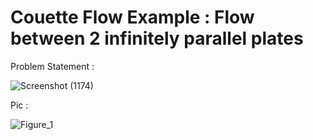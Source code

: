 # Couette Flow Example : Flow between 2 infinitely parallel plates

Problem Statement :

![Screenshot (1174)](https://user-images.githubusercontent.com/68963724/120067533-d15d1600-c099-11eb-9e39-b2d22630c47f.png)


Pic :

![Figure_1](https://user-images.githubusercontent.com/68963724/120067201-01a3b500-c098-11eb-83ec-77a4f44fa24b.png)
